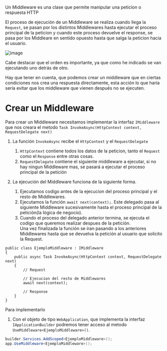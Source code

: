 Un Middleware es una clase que permite manipular una peticion o respuesta HTTP

El proceso de ejecución de un Middleware se realiza cuando llega la `Request`, se pasan por los distintos Middlewares hasta ejecutar el proceso principal de la peticion y cuando este proceso devuelve el response, se pasa por los Middleare en sentido opuesto hasta que salga la peticion hacia el usuario.

![image](https://user-images.githubusercontent.com/28193994/147764665-091176bb-811a-43be-b010-980a94df5b3a.png)

Cabe destacar que el orden es importante, ya que como he indicado se van ejecutando uno detrás de otro. 

Hay que tener en cuenta, que podemos crear un middleware que en ciertas condiciones nos crea una respuesta directamente, esta acción lo que haría sería evitar que los middleware que vienen después no se ejecuten. 

# Crear un Middleware
Para crear un Middleware necesitamos implementar la interfaz `IMiddleware` que nos creara el metodo `Task InvokeAsync(HttpContext context, RequestDelegate next)`
1. La función `InvokeAsync` recibe el `HttpContext` y el `RequestDelegate`
    1. `HttpContext` contiene todos los datos de la peticion, tanto el `Request` como el `Response` entre otras cosas.
    1. `RequestDelegate` contiene el siguiente middleware a ejecutar, si no hay ningun Middleware mas, se pasará a ejecutar el proceso principal de la petición

1. La ejecución del Middleware funciona de la siguiente forma.
    1. Ejecutamos codigo antes de la ejecucion del proceso principal y el resto de Middlewares.
    1. Ejecutamos la función `await next(context);`. Este delegado pasa al siguiente Middleware sucesivamente hasta el proceso principal de la petición(la lógica de negocio).
    1. Cuando el proceso del delegado anterior termina, se ejecuta el codigo que queremos realizar despues de la petición.  
    Una vez finalizada la función se iran pasando a los anteriores Middlewares hasta que se devuelva la petición al usuario que solicito la Request.

```Csharp
public class EjemploMiddleware : IMiddleware
{
    public async Task InvokeAsync(HttpContext context, RequestDelegate next)
    {
        // Request

        // Ejecucion del resto de Middlewares
        await next(context);
        
        // Response
    }
}
```
Para implementarlo
1. Con el objeto de tipo `WebApplication`, que implementa la interfaz `IApplicationBuilder` podremos tener acceso al metodo `UseMiddleware<EjemploMiddleware>()`.

```csharp
builder.Services.AddScoped<EjemploMiddleware>();
app.UseMiddleware<EjemploMiddleware>();
```
